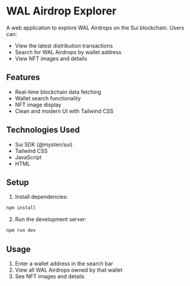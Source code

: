 # WAL Airdrop Explorer

A web application to explore WAL Airdrops on the Sui blockchain. Users can:
- View the latest distribution transactions
- Search for WAL Airdrops by wallet address
- View NFT images and details

## Features
- Real-time blockchain data fetching
- Wallet search functionality
- NFT image display
- Clean and modern UI with Tailwind CSS

## Technologies Used
- Sui SDK (@mysten/sui)
- Tailwind CSS
- JavaScript
- HTML

## Setup
1. Install dependencies:
```bash
npm install
```

2. Run the development server:
```bash
npm run dev
```

## Usage
1. Enter a wallet address in the search bar
2. View all WAL Airdrops owned by that wallet
3. See NFT images and details
